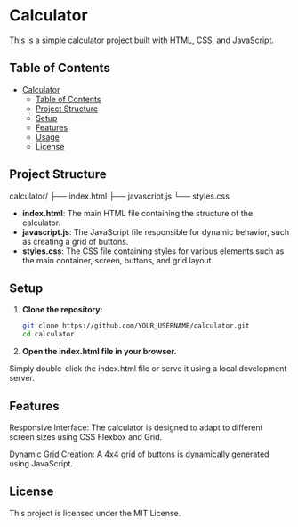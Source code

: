 # Calculator

This is a simple calculator project built with HTML, CSS, and JavaScript.

## Table of Contents

- [Calculator](#calculator)
  - [Table of Contents](#table-of-contents)
  - [Project Structure](#project-structure)
  - [Setup](#setup)
  - [Features](#features)
  - [Usage](#usage)
  - [License](#license)

## Project Structure

calculator/
├── index.html
├── javascript.js
└── styles.css

- **index.html**: The main HTML file containing the structure of the calculator.
- **javascript.js**: The JavaScript file responsible for dynamic behavior, such as creating a grid of buttons.
- **styles.css**: The CSS file containing styles for various elements such as the main container, screen, buttons, and grid layout.

## Setup

1. **Clone the repository:**

   ```bash
   git clone https://github.com/YOUR_USERNAME/calculator.git
   cd calculator

2. **Open the index.html file in  your browser.**

Simply double-click the index.html file or serve it using a local development server.

## Features

Responsive Interface: The calculator is designed to adapt to different screen sizes using CSS Flexbox and Grid.

Dynamic Grid Creation: A 4x4 grid of buttons is dynamically generated using JavaScript.

## License

This project is licensed under the MIT License. 